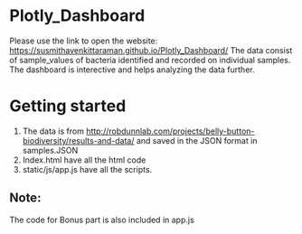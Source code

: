 # Plotly_Dashboard

Please use the link to open the website: https://susmithavenkittaraman.github.io/Plotly_Dashboard/
The data consist of sample_values of bacteria identified and recorded on individual samples. The dashboard is interective and helps analyzing the data further.

# Getting started

1. The data is from http://robdunnlab.com/projects/belly-button-biodiversity/results-and-data/ and saved in the JSON format in samples.JSON
2. Index.html have all the html code
3. static/js/app.js have all the scripts.

## Note:

The code for Bonus part is also included in app.js

